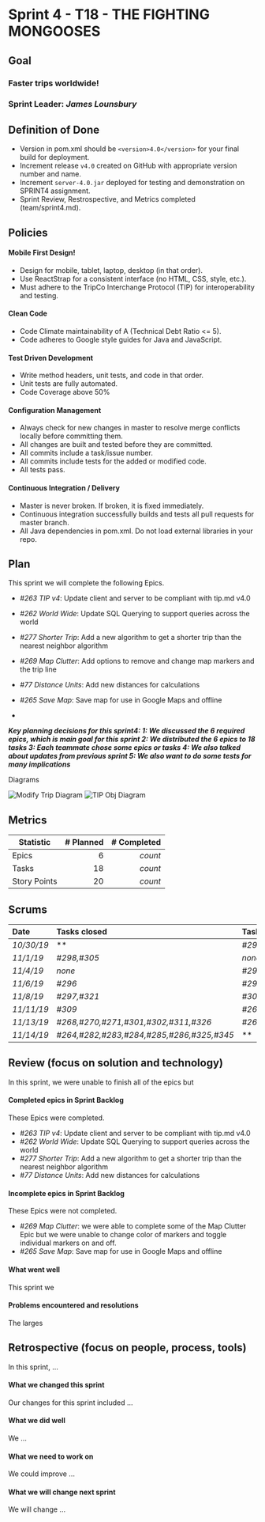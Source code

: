 # Sprint 4 - T18 - THE FIGHTING MONGOOSES

## Goal

### Faster trips worldwide!
### Sprint Leader: *James Lounsbury*

## Definition of Done

* Version in pom.xml should be `<version>4.0</version>` for your final build for deployment.
* Increment release `v4.0` created on GitHub with appropriate version number and name.
* Increment `server-4.0.jar` deployed for testing and demonstration on SPRINT4 assignment.
* Sprint Review, Restrospective, and Metrics completed (team/sprint4.md).

## Policies

#### Mobile First Design!
* Design for mobile, tablet, laptop, desktop (in that order).
* Use ReactStrap for a consistent interface (no HTML, CSS, style, etc.).
* Must adhere to the TripCo Interchange Protocol (TIP) for interoperability and testing.
#### Clean Code
* Code Climate maintainability of A (Technical Debt Ratio <= 5).
* Code adheres to Google style guides for Java and JavaScript.
#### Test Driven Development
* Write method headers, unit tests, and code in that order.
* Unit tests are fully automated.
* Code Coverage above 50%
#### Configuration Management
* Always check for new changes in master to resolve merge conflicts locally before committing them.
* All changes are built and tested before they are committed.
* All commits include a task/issue number.
* All commits include tests for the added or modified code.
* All tests pass.
#### Continuous Integration / Delivery 
* Master is never broken.  If broken, it is fixed immediately.
* Continuous integration successfully builds and tests all pull requests for master branch.
* All Java dependencies in pom.xml.  Do not load external libraries in your repo. 


## Plan

This sprint we will complete the following Epics.

* *#263 TIP v4*: Update client and server to be compliant with tip.md v4.0
* *#262 World Wide*: Update SQL Querying to support queries across the world
* *#277 Shorter Trip*: Add a new algorithm to get a shorter trip than the nearest neighbor algorithm
* *#269 Map Clutter*: Add options to remove and change map markers and the trip line
* *#77 Distance Units*: Add new distances for calculations
* *#265 Save Map*: Save map for use in Google Maps and offline

*
***Key planning decisions for this sprint4: 
    1: We discussed the 6 required epics, which is main goal for this sprint
    2: We distributed the 6 epics to 18 tasks
    3: Each teammate chose some epics or tasks
    4: We also talked about updates from previous sprint
    5: We also want to do some tests for many implications***
    
Diagrams

![Modify Trip Diagram](images/modifyTripDiaghram.jpg)
![TIP Obj Diagram](images/TIPObjDia.jpg)


## Metrics

| Statistic | # Planned | # Completed |
| --- | ---: | ---: |
| Epics | 6 | *count* |
| Tasks |  18   | *count* | 
| Story Points |  20  | *count* | 


## Scrums

| Date | Tasks closed  | Tasks in progress | Impediments |
| :--- | :--- | :--- | :--- |
| *10/30/19* | ** | *#298,#305* | *none* | 
| *11/1/19* | *#298,#305* | *none* | *none* | 
| *11/4/19* | *none* | *#296* | *none* | 
| *11/6/19* | *#296* | *#297,#321* | *none* | 
| *11/8/19* | *#297,#321* | *#309* | *none* | 
| *11/11/19* | *#309* | *#268,#270,#271,#301,#302,#311,#326* | *none* | 
| *11/13/19* | *#268,#270,#271,#301,#302,#311,#326* | *#264,#282,#283,#284,#285,#286,#325,#345* | *none* | 
| *11/14/19* | *#264,#282,#283,#284,#285,#286,#325,#345* | ** | *none* | 
 


## Review (focus on solution and technology)

In this sprint, we were unable to finish all of the epics but 

#### Completed epics in Sprint Backlog 

These Epics were completed.

* *#263 TIP v4*: Update client and server to be compliant with tip.md v4.0
* *#262 World Wide*: Update SQL Querying to support queries across the world
* *#277 Shorter Trip*: Add a new algorithm to get a shorter trip than the nearest neighbor algorithm
* *#77 Distance Units*: Add new distances for calculations


#### Incomplete epics in Sprint Backlog 

These Epics were not completed.

* *#269 Map Clutter*: we were able to complete some of the Map Clutter Epic but we were unable to change color of markers
                      and toggle individual markers on and off. 
* *#265 Save Map*: Save map for use in Google Maps and offline


#### What went well

This sprint we 


#### Problems encountered and resolutions

The larges


## Retrospective (focus on people, process, tools)

In this sprint, ...

#### What we changed this sprint

Our changes for this sprint included ...

#### What we did well

We ...

#### What we need to work on

We could improve ...

#### What we will change next sprint 

We will change ...
